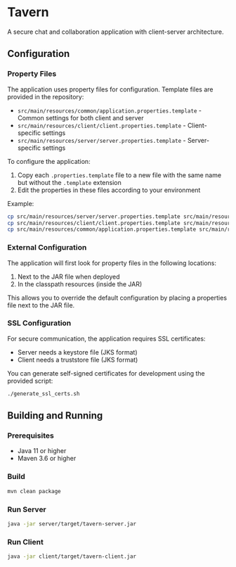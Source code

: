 # Tavern

A secure chat and collaboration application with client-server architecture.

## Configuration

### Property Files

The application uses property files for configuration. Template files are provided in the repository:

- `src/main/resources/common/application.properties.template` - Common settings for both client and server
- `src/main/resources/client/client.properties.template` - Client-specific settings
- `src/main/resources/server/server.properties.template` - Server-specific settings

To configure the application:

1. Copy each `.properties.template` file to a new file with the same name but without the `.template` extension
2. Edit the properties in these files according to your environment

Example:
```bash
cp src/main/resources/server/server.properties.template src/main/resources/server/server.properties
cp src/main/resources/client/client.properties.template src/main/resources/client/client.properties
cp src/main/resources/common/application.properties.template src/main/resources/common/application.properties
```

### External Configuration

The application will first look for property files in the following locations:

1. Next to the JAR file when deployed
2. In the classpath resources (inside the JAR)

This allows you to override the default configuration by placing a properties file next to the JAR file.

### SSL Configuration

For secure communication, the application requires SSL certificates:

- Server needs a keystore file (JKS format)
- Client needs a truststore file (JKS format)

You can generate self-signed certificates for development using the provided script:
```bash
./generate_ssl_certs.sh
```

## Building and Running

### Prerequisites
- Java 11 or higher
- Maven 3.6 or higher

### Build
```bash
mvn clean package
```

### Run Server
```bash
java -jar server/target/tavern-server.jar
```

### Run Client
```bash
java -jar client/target/tavern-client.jar
``` 